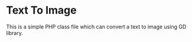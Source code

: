 # Text To Image

This is a simple PHP class file which can convert a text to image using GD library.
